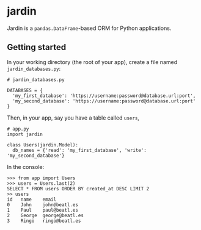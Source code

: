 # jardin

Jardin is a `pandas.DataFrame`-based ORM for Python applications.

## Getting started

In your working directory (the root of your app), create a file named `jardin_databases.py`:
```
# jardin_databases.py

DATABASES = {
  'my_first_database': 'https://username:password@database.url:port',
  'my_second_database': 'https://username:password@database.url:port'
}
```
Then, in your app, say you have a table called `users`,
```
# app.py
import jardin

class Users(jardin.Model):
  db_names = {'read': 'my_first_database', 'write': 'my_second_database'}
```
In the console:
```
>>> from app import Users
>>> users = Users.last(2)
SELECT * FROM users ORDER BY created_at DESC LIMIT 2
>> users
id   name    email
0    John    john@beatl.es
1    Paul    paul@beatl.es
2    George  george@beatl.es
3    Ringo   ringo@beatl.es
```